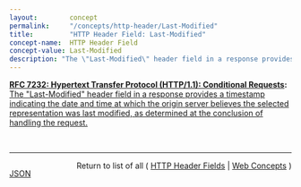 ```yaml
---
layout:        concept
permalink:     "/concepts/http-header/Last-Modified"
title:         "HTTP Header Field: Last-Modified"
concept-name:  HTTP Header Field
concept-value: Last-Modified
description: "The \"Last-Modified\" header field in a response provides a timestamp indicating the date and time at which the origin server believes the selected representation was last modified, as determined at the conclusion of handling the request."
---
```


**[RFC 7232: Hypertext Transfer Protocol (HTTP/1.1): Conditional Requests](/specs/IETF/RFC/7232 "The Hypertext Transfer Protocol (HTTP) is an application-level protocol for distributed, collaborative, hypertext information systems. This document defines HTTP/1.1 conditional requests, including metadata header fields for indicating state changes, request header fields for making preconditions on such state, and rules for constructing the responses to a conditional request when one or more preconditions evaluate to false."):** [The "Last-Modified" header field in a response provides a timestamp indicating the date and time at which the origin server believes the selected representation was last modified, as determined at the conclusion of handling the request.](http://tools.ietf.org/html/rfc7232#section-2.2 "Read documentation for HTTP Header Field &#34;Last-Modified&#34;")

<br/>
<hr/>

<p style="float : left"><a href="./Last-Modified.json" title="JSON representing this particular Web Concept value">JSON</a></p>
<p style="text-align: right">Return to list of all ( <a href="../http-header/">HTTP Header Fields</a> | <a href="../">Web Concepts</a> )</p>
